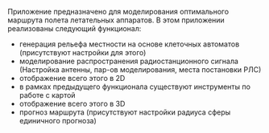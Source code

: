 Приложение предназначено для моделирования оптимального маршрута полета летательных аппаратов.
В этом приложении реализованы следующий функционал: 
- генерация рельефа местности на основе клеточных автоматов (присутствуют настройки для этого)
- моделирование раcпространения радиостанционного сигнала (Настройка антенны, пар-ов моделирования, места постановки РЛС) 
- отображение всего этого в 2D
- в рамках предыдущего функционала существуют инструменты по работе с картой
- отображение всего этого в 3D
- прогноз маршрута (присутствуют настройки радиуса сферы единичного прогноза)